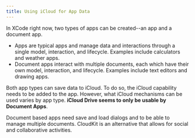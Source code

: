 ```yaml
---
title: Using iCloud for App Data
---
```


In XCode right now, two types of apps can be created--an app and a document app.

* Apps are typical apps and manage data and interactions through a single model, interaction, and lifecycle. Examples include calculators and weather apps.
* Document apps interact with multiple documents, each which have their own model, interaction, and lifecycle. Examples include text editors and drawing apps.

Both app types can save data to iCloud. To do so, the iCloud capability needs to be added to the app. However, what iCloud mechanisms can be used varies by app type. **iCloud Drive seems to only be usable by Document Apps**.

Document based apps need save and load dialogs and to be able to manage multiple documents. CloudKit is an alternative that allows for social and collaborative activities.
